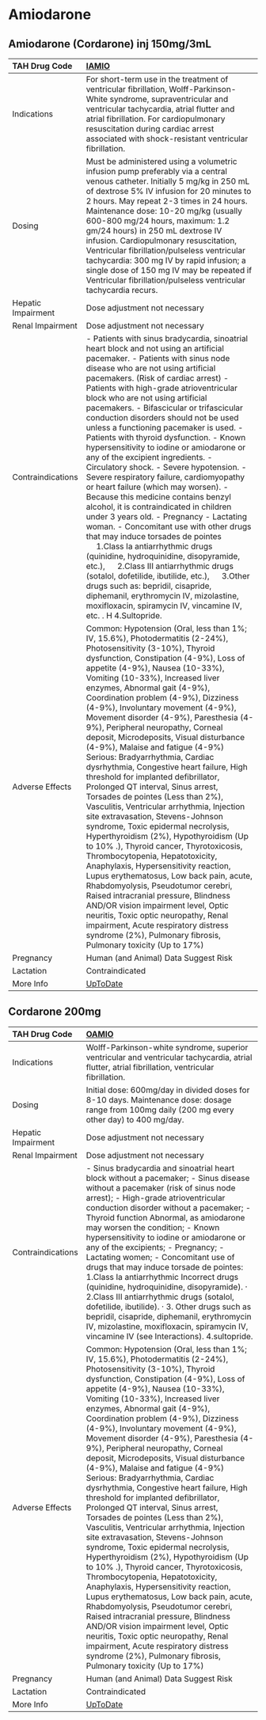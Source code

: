 # Amiodarone

## Amiodarone (Cordarone) inj 150mg/3mL

| TAH Drug Code      | [IAMIO](https://www.tahsda.org.tw/drugs/hissearch.php?drug_code=IAMIO)                                                                                                                                                                                                                                                                                                                                                                                                                                                                                                                                                                                                                                                                                                                                                                                                                                                                                                                                                                                                                                                                                                                                                                                                                                  |
|:-------------------|:--------------------------------------------------------------------------------------------------------------------------------------------------------------------------------------------------------------------------------------------------------------------------------------------------------------------------------------------------------------------------------------------------------------------------------------------------------------------------------------------------------------------------------------------------------------------------------------------------------------------------------------------------------------------------------------------------------------------------------------------------------------------------------------------------------------------------------------------------------------------------------------------------------------------------------------------------------------------------------------------------------------------------------------------------------------------------------------------------------------------------------------------------------------------------------------------------------------------------------------------------------------------------------------------------------|
| Indications        | For short-term use in the treatment of ventricular fibrillation, Wolff-Parkinson-White syndrome, supraventricular and ventricular tachycardia, atrial flutter and atrial fibrillation. For cardiopulmonary resuscitation during cardiac arrest associated with shock-resistant ventricular fibrillation.                                                                                                                                                                                                                                                                                                                                                                                                                                                                                                                                                                                                                                                                                                                                                                                                                                                                                                                                                                                                |
| Dosing             | Must be administered using a volumetric infusion pump preferably via a central venous catheter. Initially 5 mg/kg in 250 mL of dextrose 5% IV infusion for 20 minutes to 2 hours. May repeat 2-3 times in 24 hours. Maintenance dose: 10-20 mg/kg (usually 600-800 mg/24 hours, maximum: 1.2 gm/24 hours) in 250 mL dextrose IV infusion. Cardiopulmonary resuscitation, Ventricular fibrillation/pulseless ventricular tachycardia: 300 mg IV by rapid infusion; a single dose of 150 mg IV may be repeated if Ventricular fibrillation/pulseless ventricular tachycardia recurs.                                                                                                                                                                                                                                                                                                                                                                                                                                                                                                                                                                                                                                                                                                                      |
| Hepatic Impairment | Dose adjustment not necessary                                                                                                                                                                                                                                                                                                                                                                                                                                                                                                                                                                                                                                                                                                                                                                                                                                                                                                                                                                                                                                                                                                                                                                                                                                                                           |
| Renal Impairment   | Dose adjustment not necessary                                                                                                                                                                                                                                                                                                                                                                                                                                                                                                                                                                                                                                                                                                                                                                                                                                                                                                                                                                                                                                                                                                                                                                                                                                                                           |
| Contraindications  | - Patients with sinus bradycardia, sinoatrial heart block and not using an artificial pacemaker. - Patients with sinus node disease who are not using artificial pacemakers. (Risk of cardiac arrest) - Patients with high-grade atrioventricular block who are not using artificial pacemakers. - Bifascicular or trifascicular conduction disorders should not be used unless a functioning pacemaker is used. - Patients with thyroid dysfunction. - Known hypersensitivity to iodine or amiodarone or any of the excipient ingredients. - Circulatory shock. - Severe hypotension. - Severe respiratory failure, cardiomyopathy or heart failure (which may worsen). - Because this medicine contains benzyl alcohol, it is contraindicated in children under 3 years old. - Pregnancy - Lactating woman. - Concomitant use with other drugs that may induce torsades de pointes 　 1.Class Ia antiarrhythmic drugs (quinidine, hydroquinidine, disopyramide, etc.), 　 2.Class III antiarrhythmic drugs (sotalol, dofetilide, ibutilide, etc.), 　 3.Other drugs such as: bepridil, cisapride, diphemanil, erythromycin IV, mizolastine, moxifloxacin, spiramycin IV, vincamine IV, etc. . H 4.Sultopride.                                                                                         |
| Adverse Effects    | Common: Hypotension (Oral, less than 1%; IV, 15.6%), Photodermatitis (2-24%), Photosensitivity (3-10%), Thyroid dysfunction, Constipation (4-9%), Loss of appetite (4-9%), Nausea (10-33%), Vomiting (10-33%), Increased liver enzymes, Abnormal gait (4-9%), Coordination problem (4-9%), Dizziness (4-9%), Involuntary movement (4-9%), Movement disorder (4-9%), Paresthesia (4-9%), Peripheral neuropathy, Corneal deposit, Microdeposits, Visual disturbance (4-9%), Malaise and fatigue (4-9%) Serious: Bradyarrhythmia, Cardiac dysrhythmia, Congestive heart failure, High threshold for implanted defibrillator, Prolonged QT interval, Sinus arrest, Torsades de pointes (Less than 2%), Vasculitis, Ventricular arrhythmia, Injection site extravasation, Stevens-Johnson syndrome, Toxic epidermal necrolysis, Hyperthyroidism (2%), Hypothyroidism (Up to 10% .), Thyroid cancer, Thyrotoxicosis, Thrombocytopenia, Hepatotoxicity, Anaphylaxis, Hypersensitivity reaction, Lupus erythematosus, Low back pain, acute, Rhabdomyolysis, Pseudotumor cerebri, Raised intracranial pressure, Blindness AND/OR vision impairment level, Optic neuritis, Toxic optic neuropathy, Renal impairment, Acute respiratory distress syndrome (2%), Pulmonary fibrosis, Pulmonary toxicity (Up to 17%) |
| Pregnancy          | Human (and Animal) Data Suggest Risk                                                                                                                                                                                                                                                                                                                                                                                                                                                                                                                                                                                                                                                                                                                                                                                                                                                                                                                                                                                                                                                                                                                                                                                                                                                                    |
| Lactation          | Contraindicated                                                                                                                                                                                                                                                                                                                                                                                                                                                                                                                                                                                                                                                                                                                                                                                                                                                                                                                                                                                                                                                                                                                                                                                                                                                                                         |
| More Info          | [UpToDate](https://www.uptodate.com/contents/amiodarone-drug-information)                                                                                                                                                                                                                                                                                                                                                                                                                                                                                                                                                                                                                                                                                                                                                                                                                                                                                                                                                                                                                                                                                                                                                                                                                               |

## Cordarone 200mg

| TAH Drug Code      | [OAMIO](https://www.tahsda.org.tw/drugs/hissearch.php?drug_code=OAMIO)                                                                                                                                                                                                                                                                                                                                                                                                                                                                                                                                                                                                                                                                                                                                                                                                                                                                                                                                                                                                                                                                                                                                                                                                                                  |
|:-------------------|:--------------------------------------------------------------------------------------------------------------------------------------------------------------------------------------------------------------------------------------------------------------------------------------------------------------------------------------------------------------------------------------------------------------------------------------------------------------------------------------------------------------------------------------------------------------------------------------------------------------------------------------------------------------------------------------------------------------------------------------------------------------------------------------------------------------------------------------------------------------------------------------------------------------------------------------------------------------------------------------------------------------------------------------------------------------------------------------------------------------------------------------------------------------------------------------------------------------------------------------------------------------------------------------------------------|
| Indications        | Wolff-Parkinson-white syndrome, superior ventricular and ventricular tachycardia, atrial flutter, atrial fibrillation, ventricular fibrillation.                                                                                                                                                                                                                                                                                                                                                                                                                                                                                                                                                                                                                                                                                                                                                                                                                                                                                                                                                                                                                                                                                                                                                        |
| Dosing             | Initial dose: 600mg/day in divided doses for 8-10 days. Maintenance dose: dosage range from 100mg daily (200 mg every other day) to 400 mg/day.                                                                                                                                                                                                                                                                                                                                                                                                                                                                                                                                                                                                                                                                                                                                                                                                                                                                                                                                                                                                                                                                                                                                                         |
| Hepatic Impairment | Dose adjustment not necessary                                                                                                                                                                                                                                                                                                                                                                                                                                                                                                                                                                                                                                                                                                                                                                                                                                                                                                                                                                                                                                                                                                                                                                                                                                                                           |
| Renal Impairment   | Dose adjustment not necessary                                                                                                                                                                                                                                                                                                                                                                                                                                                                                                                                                                                                                                                                                                                                                                                                                                                                                                                                                                                                                                                                                                                                                                                                                                                                           |
| Contraindications  | - Sinus bradycardia and sinoatrial heart block without a pacemaker; - Sinus disease without a pacemaker (risk of sinus node arrest); - High-grade atrioventricular conduction disorder without a pacemaker; - Thyroid function Abnormal, as amiodarone may worsen the condition; - Known hypersensitivity to iodine or amiodarone or any of the excipients; - Pregnancy; - Lactating women; - Concomitant use of drugs that may induce torsade de pointes: 1.Class Ia antiarrhythmic Incorrect drugs (quinidine, hydroquinidine, disopyramide). · 2.Class III antiarrhythmic drugs (sotalol, dofetilide, ibutilide). · 3. Other drugs such as bepridil, cisapride, diphemanil, erythromycin IV, mizolastine, moxifloxacin, spiramycin IV, vincamine IV (see Interactions). 4.sultopride.                                                                                                                                                                                                                                                                                                                                                                                                                                                                                                                |
| Adverse Effects    | Common: Hypotension (Oral, less than 1%; IV, 15.6%), Photodermatitis (2-24%), Photosensitivity (3-10%), Thyroid dysfunction, Constipation (4-9%), Loss of appetite (4-9%), Nausea (10-33%), Vomiting (10-33%), Increased liver enzymes, Abnormal gait (4-9%), Coordination problem (4-9%), Dizziness (4-9%), Involuntary movement (4-9%), Movement disorder (4-9%), Paresthesia (4-9%), Peripheral neuropathy, Corneal deposit, Microdeposits, Visual disturbance (4-9%), Malaise and fatigue (4-9%) Serious: Bradyarrhythmia, Cardiac dysrhythmia, Congestive heart failure, High threshold for implanted defibrillator, Prolonged QT interval, Sinus arrest, Torsades de pointes (Less than 2%), Vasculitis, Ventricular arrhythmia, Injection site extravasation, Stevens-Johnson syndrome, Toxic epidermal necrolysis, Hyperthyroidism (2%), Hypothyroidism (Up to 10% .), Thyroid cancer, Thyrotoxicosis, Thrombocytopenia, Hepatotoxicity, Anaphylaxis, Hypersensitivity reaction, Lupus erythematosus, Low back pain, acute, Rhabdomyolysis, Pseudotumor cerebri, Raised intracranial pressure, Blindness AND/OR vision impairment level, Optic neuritis, Toxic optic neuropathy, Renal impairment, Acute respiratory distress syndrome (2%), Pulmonary fibrosis, Pulmonary toxicity (Up to 17%) |
| Pregnancy          | Human (and Animal) Data Suggest Risk                                                                                                                                                                                                                                                                                                                                                                                                                                                                                                                                                                                                                                                                                                                                                                                                                                                                                                                                                                                                                                                                                                                                                                                                                                                                    |
| Lactation          | Contraindicated                                                                                                                                                                                                                                                                                                                                                                                                                                                                                                                                                                                                                                                                                                                                                                                                                                                                                                                                                                                                                                                                                                                                                                                                                                                                                         |
| More Info          | [UpToDate](https://www.uptodate.com/contents/amiodarone-drug-information)                                                                                                                                                                                                                                                                                                                                                                                                                                                                                                                                                                                                                                                                                                                                                                                                                                                                                                                                                                                                                                                                                                                                                                                                                               |

